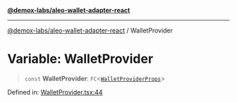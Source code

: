 [**@demox-labs/aleo-wallet-adapter-react**](../README.md)

***

[@demox-labs/aleo-wallet-adapter-react](../README.md) / WalletProvider

# Variable: WalletProvider

> `const` **WalletProvider**: `FC`\<[`WalletProviderProps`](../interfaces/WalletProviderProps.md)\>

Defined in: [WalletProvider.tsx:44](https://github.com/demox-labs/aleo-wallet-adapter/blob/818636b4a87a5b81f15303d0099057a3563c844a/packages/core/react/WalletProvider.tsx#L44)
